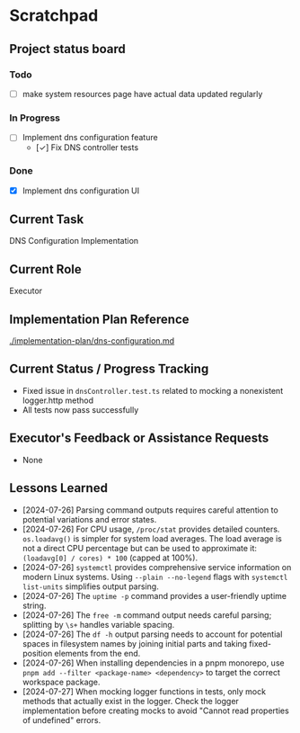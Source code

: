 # Scratchpad

## Project status board

### Todo

 - [ ] make system resources page have actual data updated regularly

### In Progress

 - [ ] Implement dns configuration feature
   - [✓] Fix DNS controller tests

### Done

 - [X] Implement dns configuration UI

## Current Task
DNS Configuration Implementation

## Current Role
Executor

## Implementation Plan Reference
[./implementation-plan/dns-configuration.md](./implementation-plan/dns-configuration.md)

## Current Status / Progress Tracking
- Fixed issue in `dnsController.test.ts` related to mocking a nonexistent logger.http method
- All tests now pass successfully

## Executor's Feedback or Assistance Requests
- None

## Lessons Learned
- [2024-07-26] Parsing command outputs requires careful attention to potential variations and error states.
- [2024-07-26] For CPU usage, `/proc/stat` provides detailed counters. `os.loadavg()` is simpler for system load averages. The load average is not a direct CPU percentage but can be used to approximate it: `(loadavg[0] / cores) * 100` (capped at 100%).
- [2024-07-26] `systemctl` provides comprehensive service information on modern Linux systems. Using `--plain --no-legend` flags with `systemctl list-units` simplifies output parsing.
- [2024-07-26] The `uptime -p` command provides a user-friendly uptime string.
- [2024-07-26] The `free -m` command output needs careful parsing; splitting by `\s+` handles variable spacing.
- [2024-07-26] The `df -h` output parsing needs to account for potential spaces in filesystem names by joining initial parts and taking fixed-position elements from the end.
- [2024-07-26] When installing dependencies in a pnpm monorepo, use `pnpm add --filter <package-name> <dependency>` to target the correct workspace package.
- [2024-07-27] When mocking logger functions in tests, only mock methods that actually exist in the logger. Check the logger implementation before creating mocks to avoid "Cannot read properties of undefined" errors.